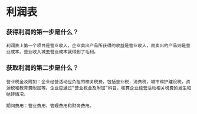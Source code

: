 # 利润表

### 获得利润的第一步是什么？

`利润表上第一个项目是营业收入，企业卖出产品所获得的收益是营业收入，而卖出的产品则是营业成本。营业收入减去营业成本就得到了毛利。`

### 获取利润的第二步是什么？

`营业税金及附加：企业经营活动应负担的相关税费，包括营业税，消费税，城市维护建设税，资源税和教育费附加等。企业应通过“营业税金及附加”科目，核算企业经营活动相关税费的发生和结转情况。`

`期间费用：营业费用，管理费用和财务费用。`
